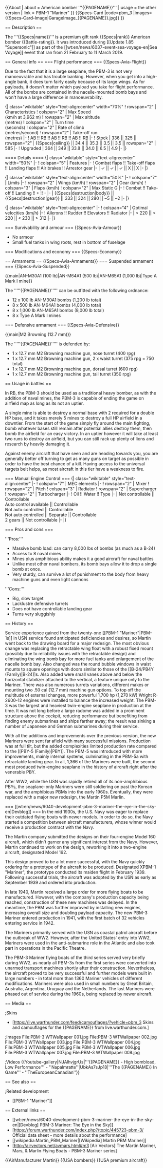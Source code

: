 {{About
| about = American bomber '''{{PAGENAME}}'''
| usage = the other version
| link = PBM-1 "Mariner"
}}
{{Specs-Card
|code=pbm_3
|images={{Specs-Card-Image|GarageImage_{{PAGENAME}}.jpg}}
}}

== Description ==
<!-- ''In the description, the first part should be about the history of and the creation and combat usage of the aircraft, as well as its key features. In the second part, tell the reader about the aircraft in the game. Insert a screenshot of the vehicle, so that if the novice player does not remember the vehicle by name, he will immediately understand what kind of vehicle the article is talking about.'' -->
The '''{{Specs|name}}''' is a premium gift rank {{Specs|rank}} American bomber {{Battle-rating}}. It was introduced during [[Update 1.85 "Supersonic"]] as part of the [[wt:en/news/6037-event-sea-voyage-en|Sea Voyage]] event that ran from 21 February to 11 March 2019.

== General info ==
=== Flight performance ===
{{Specs-Avia-Flight}}
<!-- ''Describe how the aircraft behaves in the air. Speed, manoeuvrability, acceleration and allowable loads - these are the most important characteristics of the vehicle.'' -->

Due to the fact that it is a large seaplane, the PBM-3 is not very manoeuvrable and has trouble banking. However, when you get into a high-angle bank, it does turn fairly easily because of its large wings. As for payloads, it doesn't matter which payload you take for flight performance. All of the bombs are contained in the nacelle-mounted bomb bays and won't have a large difference in manoeuvrability.

{| class="wikitable" style="text-align:center" width="70%"
! rowspan="2" | Characteristics
! colspan="2" | Max Speed<br>(km/h at 3,962 m)
! rowspan="2" | Max altitude<br>(metres)
! colspan="2" | Turn time<br>(seconds)
! colspan="2" | Rate of climb<br>(metres/second)
! rowspan="2" | Take-off run<br>(metres)
|-
! AB !! RB !! AB !! RB !! AB !! RB
|-
! Stock
| 336 || 325 || rowspan="2" | {{Specs|ceiling}} || 34.4 || 35.3 || 3.5 || 3.5 || rowspan="2" | 585
|-
! Upgraded
| 364 || 349 || 33.8 || 34.0 || 6.5 || 4.9
|-
|}

==== Details ====
{| class="wikitable" style="text-align:center" width="50%"
|-
! colspan="5" | Features
|-
! Combat flaps !! Take-off flaps !! Landing flaps !! Air brakes !! Arrestor gear
|-
| ✓ || ✓ || ✓ || X || X     <!-- ✓ -->
|-
|}

{| class="wikitable" style="text-align:center" width="50%"
|-
! colspan="7" | Limits
|-
! rowspan="2" | Wings (km/h)
! rowspan="2" | Gear (km/h)
! colspan="3" | Flaps (km/h)
! colspan="2" | Max Static G
|-
! Combat !! Take-off !! Landing !! + !! -
|-
| {{Specs|destruction|body}} || {{Specs|destruction|gear}} || 333 || 324 || 280 || ~5 || ~2
|-
|}

{| class="wikitable" style="text-align:center"
|-
! colspan="4" | Optimal velocities (km/h)
|-
! Ailerons !! Rudder !! Elevators !! Radiator
|-
| < 220 || < 220 || < 230 || > 312
|-
|}

=== Survivability and armour ===
{{Specs-Avia-Armour}}
<!-- ''Examine the survivability of the aircraft. Note how vulnerable the structure is and how secure the pilot is, whether the fuel tanks are armoured, etc. Describe the armour, if there is any, and also mention the vulnerability of other critical aircraft systems.'' -->

* No armour
* Small fuel tanks in wing roots, rest in bottom of fuselage

=== Modifications and economy ===
{{Specs-Economy}}

== Armaments ==
{{Specs-Avia-Armaments}}
=== Suspended armament ===
{{Specs-Avia-Suspended}}
<!-- ''Describe the aircraft's suspended armament: additional cannons under the wings, bombs, rockets and torpedoes. This section is especially important for bombers and attackers. If there is no suspended weaponry remove this subsection.'' -->
{{main|AN-M30A1 (100 lb)|AN-M64A1 (500 lb)|AN-M65A1 (1,000 lb)|Type A Mark I mine}}

The '''''{{PAGENAME}}''''' can be outfitted with the following ordnance:

* 12 x 100 lb AN-M30A1 bombs (1,200 lb total)
* 8 x 500 lb AN-M64A1 bombs (4,000 lb total)
* 8 x 1,000 lb AN-M65A1 bombs (8,000 lb total)
* 8 x Type A Mark I mines

=== Defensive armament ===
{{Specs-Avia-Defensive}}
<!-- ''Defensive armament with turret machine guns or cannons, crewed by gunners. Examine the number of gunners and what belts or drums are better to use. If defensive weaponry is not available, remove this subsection.'' -->
{{main|M2 Browning (12.7 mm)}}

The '''''{{PAGENAME}}''''' is defended by:

* 1 x 12.7 mm M2 Browning machine gun, nose turret (400 rpg)
* 1 x 12.7 mm M2 Browning machine gun, 2 x waist turret (375 rpg = 750 total)
* 1 x 12.7 mm M2 Browning machine gun, dorsal turret (600 rpg)
* 1 x 12.7 mm M2 Browning machine gun, tail turret (350 rpg)

== Usage in battles ==
<!-- ''Describe the tactics of playing in the aircraft, the features of using aircraft in a team and advice on tactics. Refrain from creating a "guide" - do not impose a single point of view, but instead, give the reader food for thought. Examine the most dangerous enemies and give recommendations on fighting them. If necessary, note the specifics of the game in different modes (AB, RB, SB).'' -->

In RB, the PBM-3 should be used as a traditional heavy bomber, as with the addition of naval mines, the PBM-3 is capable of ending the game on airfield map as long as its not an uptier.

A single mine is able to destroy a normal base with 2 required for a double HP base, and it takes merely 5 mines to destroy a full HP airfield in a downtier. From the start of the game simply fly around the main fighting, bomb whatever bases still remain after potential allies destroy them, then bomb the airfield for an easy victory. In an uptier however it will take at least two runs to destroy an airfield, but you can still rack up plenty of lions and research by heavily damaging it.

Against enemy aircraft that have seen and are heading towards you, you are generally better off turning to get as many guns on target as possible in order to have the best chance of a kill. Having access to the universal targets belt helps, as most aircraft in this tier have a weakness to fire.

=== Manual Engine Control ===
{| class="wikitable" style="text-align:center"
|-
! colspan="7" | MEC elements
|-
! rowspan="2" | Mixer
! rowspan="2" | Pitch
! colspan="3" | Radiator
! rowspan="2" | Supercharger
! rowspan="2" | Turbocharger
|-
! Oil !! Water !! Type
|-
| Not controllable || Controllable<br>Auto control available || Controllable<br>Not auto controlled || Controllable<br>Not auto controlled || Separate || Controllable<br>2 gears || Not controllable
|-
|}

=== Pros and cons ===
<!-- ''Summarise and briefly evaluate the vehicle in terms of its characteristics and combat effectiveness. Mark its pros and cons in the bulleted list. Try not to use more than 6 points for each of the characteristics. Avoid using categorical definitions such as "bad", "good" and the like - use substitutions with softer forms such as "inadequate" and "effective".'' -->

'''Pros:'''

* Massive bomb load: can carry 8,000 lbs of bombs (as much as a B-24)
* Access to 8 naval mines
* Mines plus amphibious ability makes it a good aircraft for naval battles
* Unlike most other naval bombers, its bomb bays allow it to drop a single bomb at once.
* Very sturdy, can survive a lot of punishment to the body from heavy machine guns and even light cannons

'''Cons:'''

* Big, slow target
* Lacklustre defensive turrets
* Does not have controllable landing gear
* Turns very sluggishly

== History ==
<!-- ''Describe the history of the creation and combat usage of the aircraft in more detail than in the introduction. If the historical reference turns out to be too long, take it to a separate article, taking a link to the article about the vehicle and adding a block "/History" (example: <nowiki>https://wiki.warthunder.com/(Vehicle-name)/History</nowiki>) and add a link to it here using the <code>main</code> template. Be sure to reference text and sources by using <code><nowiki><ref></ref></nowiki></code>, as well as adding them at the end of the article with <code><nowiki><references /></nowiki></code>. This section may also include the vehicle's dev blog entry (if applicable) and the in-game encyclopedia description (under <code><nowiki>=== In-game description ===</nowiki></code>, also if applicable).'' -->

Service experience gained from the twenty-one [[PBM-1 "Mariner"|PBM-1s]] in USN service found anticipated deficiencies and desires, so Martin went back to the drawing board for a major redesign. The most obvious change was replacing the retractable wing float with a robust fixed mount (possibly due to reliability issues with the retractable design) and eliminating the wing bomb bay for more fuel tanks and enlargement of the nacelle bomb bay. Also changed was the round bubble windows in waist mounts to square openings with doors similar to those of the [[B-24/PB4Y (Family)|B-24]]s. Also added were small vanes above and below the horizontal stabilizer attached to the vertical, a feature unique only to the Mariner. There was also numerous turrets variations, different makes or mounting two .50 cal (12.7 mm) machine gun options. To top off the multitude of external changes, more powerful 1,700 hp (1,270 kW) Wright R-2600-12 engines were installed to balance the increased weight. The PBM-3 was the largest and heaviest twin-engine seaplane in production at the time. It was not long before a large radome was added in a prominent structure above the cockpit, reducing performance but benefiting from finding enemy submarines and ships farther away; the result was sinking a number of Japanese and German submarines during their service.

With all the additions and improvements over the previous version, the new Mariners were sent far afield with many successful missions. Production was at full tilt, but the added complexities limited production rate compared to the [[PBY-5 (Family)|PBY]]. The PBM-5 was introduced with more improvements, mainly internal systems, culminating in the PBM-5a with retractable landing gear. In all, 1,366 of the Mariners were built, the second most produced twin-engine seaplane in the history of aircraft right after the venerable PBY.

After WW2, while the USN was rapidly retired all of its non-amphibious PBYs, the seaplane-only Mariners were still soldiering on past the Korean war, and the amphibious PBMs into the early 1960s. Eventually, they were replaced with a major new redesign, the Martin P5M Marlin.

=== [[wt:en/news/6040-development-pbm-3-mariner-the-eye-in-the-sky-en|Devblog]] ===
In the mid 1930s, the U.S. Navy was eager to replace their outdated flying boats with newer models. In order to do so, the Navy started a competition between aircraft manufacturers, whose winner would receive a production contract with the Navy.

The Martin company submitted the designs on their four-engine Model 160 aircraft, which didn't garner any significant interest from the Navy. However, Martin continued to work on the design, reworking it into a two-engine aircraft, designated Model 162.

This design proved to be a lot more successful, with the Navy quickly ordering for a prototype of the aircraft to be produced. Designated XPBM-1 "Mariner", the prototype conducted its maiden flight in February 1939. Following successful trials, the aircraft was adopted by the USN as early as September 1939 and ordered into production.

In late 1940, Martin received a large order for more flying boats to be manufactured. However, with the company's production capacity being reached, construction of these new machines was delayed. In the meantime, the PBM was further improved by installing new engines, increasing overall size and doubling payload capacity. The new PBM-3 Mariner entered production in 1941, with the first batch of 32 vehicles entering service in 1942.

The Mariners primarily served with the USN as coastal patrol aircraft before the outbreak of WW2. However, after the United States' entry into WW2, Mariners were used in the anti-submarine role in the Atlantic and also took part in operations in the Pacific Theatre.

The PBM-3 Mariner flying boats of the third series served very briefly during WW2, as nearly all PBM-3s from the first series were converted into unarmed transport machines shortly after their construction. Nevertheless, the aircraft proved to be very successful and further models were built in large numbers - in total more than 1360 Mariner vehicles of different modifications. Mariners were also used in small numbers by Great Britain, Australia, Argentina, Uruguay and the Netherlands. The last Mariners were phased out of service during the 1960s, being replaced by newer aircraft.

== Media ==
<!-- ''Excellent additions to the article would be video guides, screenshots from the game, and photos.'' -->

;Skins

* [https://live.warthunder.com/feed/camouflages/?vehicle=pbm_3 Skins and camouflages for the {{PAGENAME}} from live.warthunder.com.]

;Images
<gallery mode="packed" heights="150">
File:PBM-3 WTWallpaper 001.jpg
File:PBM-3 WTWallpaper 002.jpg
File:PBM-3 WTWallpaper 003.jpg
File:PBM-3 WTWallpaper 004.jpg
File:PBM-3 WTWallpaper 005.jpg
File:PBM-3 WTWallpaper 006.jpg
File:PBM-3 WTWallpaper 007.jpg
File:PBM-3 WTWallpaper 008.jpg
</gallery>

;Videos
{{Youtube-gallery|NJAlhvjgrUs|'''{{PAGENAME}} - High bombload, Low Performance''' - ''Napalmratte''|UbkAs7sJp18|'''The {{PAGENAME}} In Game''' - ''TheEuropeanCanadian''}}

== See also ==
<!-- ''Links to the articles on the War Thunder Wiki that you think will be useful for the reader, for example:''
* ''reference to the series of the aircraft;''
* ''links to approximate analogues of other nations and research trees.'' -->

;Related development

* [[PBM-1 "Mariner"]]

== External links ==
<!-- ''Paste links to sources and external resources, such as:''
* ''topic on the official game forum;''
* ''other literature.'' -->

* [[wt:en/news/6040-development-pbm-3-mariner-the-eye-in-the-sky-en|[Devblog] PBM-3 Mariner: The Eye in the Sky]]
* [https://forum.warthunder.com/index.php?/topic/445723-pbm-3/ Official data sheet - more details about the performance]
* [[wikipedia:Martin_PBM_Mariner|[Wikipedia] Martin PBM Mariner]]
* [http://airvectors.net/avmars.html#m3 <nowiki>[Air Vectors]</nowiki> The Martin Mariner, Mars, & Marlin Flying Boats - PBM-3 Mariner series]

{{AirManufacturer Martin}}
{{USA bombers}}
{{USA premium aircraft}}